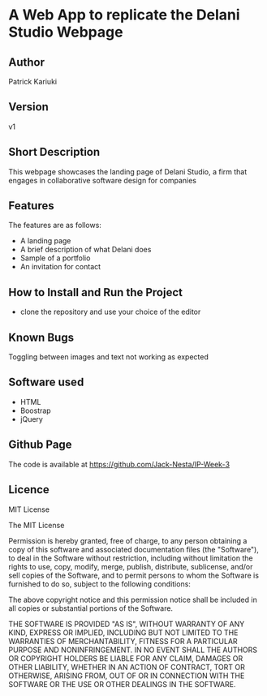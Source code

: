 # A Web App to replicate the Delani Studio Webpage
## Author
Patrick Kariuki
## Version
v1
## Short Description
This webpage showcases the landing page of Delani Studio, a firm that engages in collaborative software design for companies
## Features
The features are as follows:
* A landing page
* A brief description of what Delani does
* Sample of a portfolio
* An invitation for contact
## How to Install and Run the Project
* clone the repository and use your choice of the editor
## Known Bugs
Toggling between images and text not working as expected
## Software used
* HTML
* Boostrap
* jQuery
## Github Page
The code is available at https://github.com/Jack-Nesta/IP-Week-3
## Licence
MIT License

The MIT License

Permission is hereby granted, free of charge, to any person obtaining a copy of this software and associated documentation files (the "Software"), to deal in the Software without restriction, including without limitation the rights to use, copy, modify, merge, publish, distribute, sublicense, and/or sell copies of the Software, and to permit persons to whom the Software is furnished to do so, subject to the following conditions:

The above copyright notice and this permission notice shall be included in all copies or substantial portions of the Software.

THE SOFTWARE IS PROVIDED "AS IS", WITHOUT WARRANTY OF ANY KIND, EXPRESS OR IMPLIED, INCLUDING BUT NOT LIMITED TO THE WARRANTIES OF MERCHANTABILITY, FITNESS FOR A PARTICULAR PURPOSE AND NONINFRINGEMENT. IN NO EVENT SHALL THE AUTHORS OR COPYRIGHT HOLDERS BE LIABLE FOR ANY CLAIM, DAMAGES OR OTHER LIABILITY, WHETHER IN AN ACTION OF CONTRACT, TORT OR OTHERWISE, ARISING FROM, OUT OF OR IN CONNECTION WITH THE SOFTWARE OR THE USE OR OTHER DEALINGS IN THE SOFTWARE.
